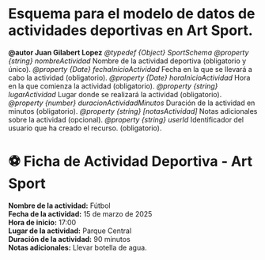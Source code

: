 # Esquema para el modelo de datos de actividades deportivas en Art Sport.
**@autor Juan Gilabert Lopez**
*@typedef {Object} SportSchema*
*@property {string} nombreActividad* Nombre de la actividad deportiva (obligatorio y único).
*@property {Date} fechaInicioActividad* Fecha en la que se llevará a cabo la actividad (obligatorio).
*@property {Date} horaInicioActividad* Hora en la que comienza la actividad (obligatorio).
*@property {string} lugarActividad* Lugar donde se realizará la actividad (obligatorio).
*@property {number} duracionActividadMinutos* Duración de la actividad en minutos (obligatorio).
*@property {string} [notasActividad]* Notas adicionales sobre la actividad (opcional).
*@property {string} userId* Identificador del usuario que ha creado el recurso. (obligatorio).

# ⚽ Ficha de Actividad Deportiva - Art Sport
**Nombre de la actividad:** Fútbol  
**Fecha de la actividad:** 15 de marzo de 2025  
**Hora de inicio:** 17:00  
**Lugar de la actividad:** Parque Central  
**Duración de la actividad:** 90 minutos  
**Notas adicionales:** Llevar botella de agua.